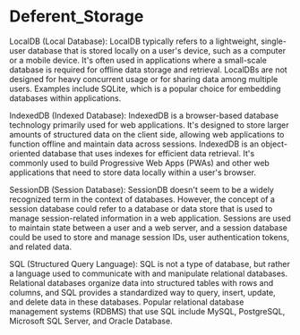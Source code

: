# Deferent_Storage
LocalDB (Local Database):
LocalDB typically refers to a lightweight, single-user database that is stored locally on a user's device, such as a computer or a mobile device. It's often used in applications where a small-scale database is required for offline data storage and retrieval. LocalDBs are not designed for heavy concurrent usage or for sharing data among multiple users. Examples include SQLite, which is a popular choice for embedding databases within applications.

IndexedDB (Indexed Database):
IndexedDB is a browser-based database technology primarily used for web applications. It's designed to store larger amounts of structured data on the client side, allowing web applications to function offline and maintain data across sessions. IndexedDB is an object-oriented database that uses indexes for efficient data retrieval. It's commonly used to build Progressive Web Apps (PWAs) and other web applications that need to store data locally within a user's browser.

SessionDB (Session Database):
SessionDB doesn't seem to be a widely recognized term in the context of databases. However, the concept of a session database could refer to a database or data store that is used to manage session-related information in a web application. Sessions are used to maintain state between a user and a web server, and a session database could be used to store and manage session IDs, user authentication tokens, and related data.

SQL (Structured Query Language):
SQL is not a type of database, but rather a language used to communicate with and manipulate relational databases. Relational databases organize data into structured tables with rows and columns, and SQL provides a standardized way to query, insert, update, and delete data in these databases. Popular relational database management systems (RDBMS) that use SQL include MySQL, PostgreSQL, Microsoft SQL Server, and Oracle Database. 
